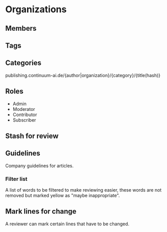 # Organizations
## Members
## Tags
## Categories


publishing.continuum-ai.de/{author|organization}/{category}/{title(hash)}

## Roles
- Admin
- Moderator
- Contributor
- Subscriber

## Stash for review
## Guidelines
Company guidelines for articles.
### Filter list
A list of words to be filtered to make reviewing easier, these words are not removed but marked yellow as "maybe inappropriate".
## Mark lines for change
A reviewer can mark certain lines that have to be changed.